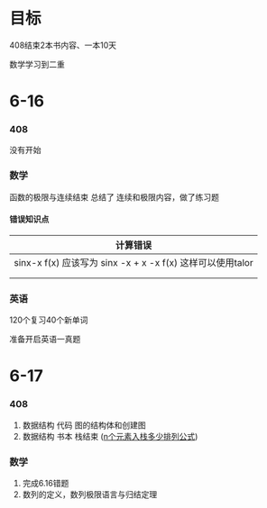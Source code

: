 # 目标

408结束2本书内容、一本10天

数学学习到二重

# 6-16

### 408

没有开始

### 数学

函数的极限与连续结束 总结了 连续和极限内容，做了练习题

#### 错误知识点

| 计算错误                                                   |
| ---------------------------------------------------------- |
| sinx-x f(x) 应该写为 sinx -x + x -x f(x) 这样可以使用talor |
|                                                            |
|                                                            |

### 英语

120个复习40个新单词

准备开启英语一真题

# 6-17

### 408

1. 数据结构 代码 图的结构体和创建图
2. 数据结构 书本 栈结束 (<u>n个元素入栈多少排列公式</u>)

### 数学

1. 完成6.16错题 
2. 数列的定义，数列极限语言与归结定理
